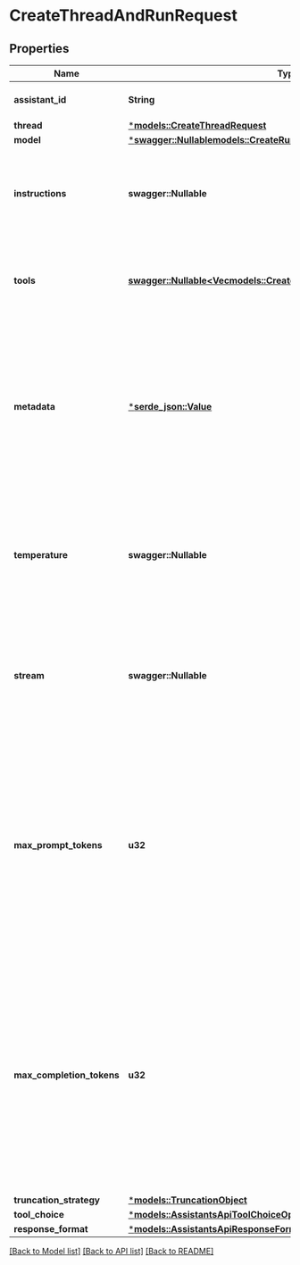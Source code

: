 # CreateThreadAndRunRequest

## Properties
Name | Type | Description | Notes
------------ | ------------- | ------------- | -------------
**assistant_id** | **String** | The ID of the [assistant](/docs/api-reference/assistants) to use to execute this run. | 
**thread** | [***models::CreateThreadRequest**](CreateThreadRequest.md) |  | [optional] [default to None]
**model** | [***swagger::Nullable<models::CreateRunRequestModel>**](CreateRunRequest_model.md) |  | [optional] [default to None]
**instructions** | **swagger::Nullable<String>** | Override the default system message of the assistant. This is useful for modifying the behavior on a per-run basis. | [optional] [default to None]
**tools** | [**swagger::Nullable<Vec<models::CreateThreadAndRunRequestToolsInner>>**](CreateThreadAndRunRequest_tools_inner.md) | Override the tools the assistant can use for this run. This is useful for modifying the behavior on a per-run basis. | [optional] [default to None]
**metadata** | [***serde_json::Value**](.md) | Set of 16 key-value pairs that can be attached to an object. This can be useful for storing additional information about the object in a structured format. Keys can be a maximum of 64 characters long and values can be a maxium of 512 characters long.  | [optional] [default to None]
**temperature** | **swagger::Nullable<f64>** | What sampling temperature to use, between 0 and 2. Higher values like 0.8 will make the output more random, while lower values like 0.2 will make it more focused and deterministic.  | [optional] [default to Some(swagger::Nullable::Present(1))]
**stream** | **swagger::Nullable<bool>** | If `true`, returns a stream of events that happen during the Run as server-sent events, terminating when the Run enters a terminal state with a `data: [DONE]` message.  | [optional] [default to None]
**max_prompt_tokens** | **u32** | The maximum number of prompt tokens that may be used over the course of the run. The run will make a best effort to use only the number of prompt tokens specified, across multiple turns of the run. If the run exceeds the number of prompt tokens specified, the run will end with status `complete`. See `incomplete_details` for more info.  | [optional] [default to None]
**max_completion_tokens** | **u32** | The maximum number of completion tokens that may be used over the course of the run. The run will make a best effort to use only the number of completion tokens specified, across multiple turns of the run. If the run exceeds the number of completion tokens specified, the run will end with status `incomplete`. See `incomplete_details` for more info.  | [optional] [default to None]
**truncation_strategy** | [***models::TruncationObject**](TruncationObject.md) |  | [optional] [default to None]
**tool_choice** | [***models::AssistantsApiToolChoiceOption**](AssistantsApiToolChoiceOption.md) |  | [optional] [default to None]
**response_format** | [***models::AssistantsApiResponseFormatOption**](AssistantsApiResponseFormatOption.md) |  | [optional] [default to None]

[[Back to Model list]](../README.md#documentation-for-models) [[Back to API list]](../README.md#documentation-for-api-endpoints) [[Back to README]](../README.md)


